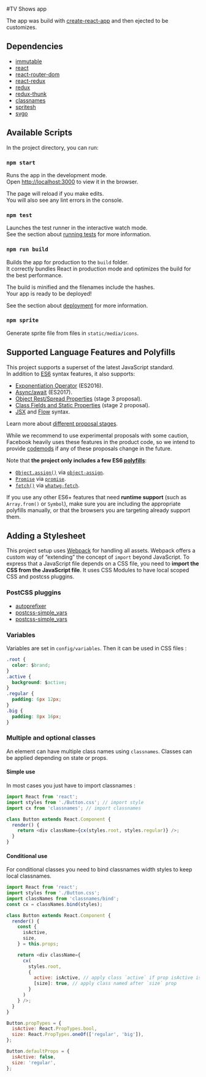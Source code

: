 #TV Shows app

The app was build with [create-react-app](https://github.com/facebookincubator/create-react-app) and then ejected to be customizes.


## Dependencies
* [immutable](https://facebook.github.io/immutable-js/)
* [react](https://facebook.github.io/react/)
* [react-router-dom](https://github.com/ReactTraining/react-router/)
* [react-redux](http://redux.js.org/docs/basics/UsageWithReact.html)
* [redux](http://redux.js.org/)
* [redux-thunk](https://github.com/gaearon/redux-thunk/)
* [classnames](https://github.com/JedWatson/classnames/)
* [spritesh](https://github.com/edenspiekermann/sprite.sh)
* [svgo](https://github.com/svg/svgo)


## Available Scripts

In the project directory, you can run:

### `npm start`

Runs the app in the development mode.<br>
Open [http://localhost:3000](http://localhost:3000) to view it in the browser.

The page will reload if you make edits.<br>
You will also see any lint errors in the console.

### `npm test`

Launches the test runner in the interactive watch mode.<br>
See the section about [running tests](#running-tests) for more information.

### `npm run build`

Builds the app for production to the `build` folder.<br>
It correctly bundles React in production mode and optimizes the build for the best performance.

The build is minified and the filenames include the hashes.<br>
Your app is ready to be deployed!

See the section about [deployment](#deployment) for more information.

### `npm sprite`

Generate sprite file from files in `static/media/icons`.


## Supported Language Features and Polyfills

This project supports a superset of the latest JavaScript standard.<br>
In addition to [ES6](https://github.com/lukehoban/es6features) syntax features, it also supports:

* [Exponentiation Operator](https://github.com/rwaldron/exponentiation-operator) (ES2016).
* [Async/await](https://github.com/tc39/ecmascript-asyncawait) (ES2017).
* [Object Rest/Spread Properties](https://github.com/sebmarkbage/ecmascript-rest-spread) (stage 3 proposal).
* [Class Fields and Static Properties](https://github.com/tc39/proposal-class-public-fields) (stage 2 proposal).
* [JSX](https://facebook.github.io/react/docs/introducing-jsx.html) and [Flow](https://flowtype.org/) syntax.

Learn more about [different proposal stages](https://babeljs.io/docs/plugins/#presets-stage-x-experimental-presets-).

While we recommend to use experimental proposals with some caution, Facebook heavily uses these features in the product code, so we intend to provide [codemods](https://medium.com/@cpojer/effective-javascript-codemods-5a6686bb46fb) if any of these proposals change in the future.

Note that **the project only includes a few ES6 [polyfills](https://en.wikipedia.org/wiki/Polyfill)**:

* [`Object.assign()`](https://developer.mozilla.org/en/docs/Web/JavaScript/Reference/Global_Objects/Object/assign) via [`object-assign`](https://github.com/sindresorhus/object-assign).
* [`Promise`](https://developer.mozilla.org/en-US/docs/Web/JavaScript/Reference/Global_Objects/Promise) via [`promise`](https://github.com/then/promise).
* [`fetch()`](https://developer.mozilla.org/en/docs/Web/API/Fetch_API) via [`whatwg-fetch`](https://github.com/github/fetch).

If you use any other ES6+ features that need **runtime support** (such as `Array.from()` or `Symbol`), make sure you are including the appropriate polyfills manually, or that the browsers you are targeting already support them.


## Adding a Stylesheet

This project setup uses [Webpack](https://webpack.github.io/) for handling all assets. Webpack offers a custom way of “extending” the concept of `import` beyond JavaScript. To express that a JavaScript file depends on a CSS file, you need to **import the CSS from the JavaScript file**.
It uses CSS Modules to have local scoped CSS and postcss pluggins.

### PostCSS pluggins

* [autoprefixer](https://github.com/postcss/autoprefixer/)
* [postcss-simple_vars](https://github.com/postcss/postcss-simple-vars/)
* [postcss-simple_vars](https://github.com/postcss/postcss-simple-vars/)

### Variables
Variables are set in `config/variables`. Then it can be used in CSS files :
```css
.root {
  color: $brand;
}
.active {
  background: $active;
}
.regular {
  padding: 6px 12px;
}
.big {
  padding: 8px 16px;
}
```

### Multiple and optional classes
An element can have multiple class names using `classnames`. Classes can be applied depending on state or props.

#### Simple use
In most cases you just have to import classnames :
```js
import React from 'react';
import styles from './Button.css'; // import style
import cx from 'classnames'; // import classnames

class Button extends React.Component {
  render() {
    return <div className={cx(styles.root, styles.regular)} />;
  }
}
```

#### Conditional use
For conditional classes you need to bind classnames width styles to keep local classnames.
```js
import React from 'react';
import styles from './Button.css';
import classNames from 'classnames/bind';
const cx = classNames.bind(styles);

class Button extends React.Component {
  render() {
    const {
      isActive,
      size,
    } = this.props;

    return <div className={
      cx(
        styles.root,
        {
          active: isActive, // apply class `active` if prop isActive is true
          [size]: true, // apply class named after `size` prop
        }
      )
    } />;
  }
}

Button.propTypes = {
  isActive: React.PropTypes.bool,
  size: React.PropTypes.oneOf(['regular', 'big']),
};

Button.defaultProps = {
  isActive: false,
  size: 'regular',
};
```
